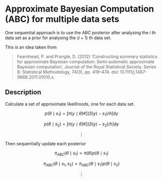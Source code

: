 # Approximate Bayesian Computation (ABC) for multiple data sets

One sequential approach is to use the ABC posterior after analysing the $i$ th data set as a prior for analysing the $(i+1)$ th data set.

This is an idea taken from

> Fearnhead, P. and Prangle, D. (2012) ‘Constructing summary statistics for approximate Bayesian computation: Semi-automatic approximate Bayesian computation’, Journal of the Royal Statistical Society. Series B: Statistical Methodology, 74(3), pp. 419–474. doi: 10.1111/j.1467-9868.2011.01010.x.

## Description

Calculate a set of approximate likelihoods, one for each data set.

$$
p(\theta \mid s_1) = \int \pi(y \mid \theta) K[(S(y) - s_1)/h] \mbox{d}y
$$

$$
p(\theta \mid s_2) = \int \pi(y \mid \theta) K[(S(y) - s_2)/h] \mbox{d}y
$$

$$
\vdots
$$

Then sequentially update each posterior

$$
\pi_{ABC}(\theta \mid s_1) \propto \pi(\theta) p(\theta \mid s_1)
$$

$$
\pi_{ABC}(\theta \mid s_1, s_2) \propto \pi_{ABC}(\theta \mid s_1) p(\theta \mid s_2)
$$

$$
\vdots
$$
